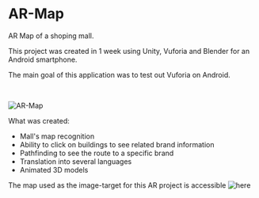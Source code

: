 # AR-Map

AR Map of a shoping mall.

This project was created in 1 week using Unity, Vuforia and Blender for an Android smartphone.

The main goal of this application was to test out Vuforia on Android.

<br>

![AR-Map](sources/Demo.gif)

What was created:

- Mall's map recognition
- Ability to click on buildings to see related brand information
- Pathfinding to see the route to a specific brand
- Translation into several languages
- Animated 3D models

The map used as the image-target for this AR project is accessible ![here](https://github.com/Faraud-B/Unity/tree/main/AR%20Map/sources/map.jpg)